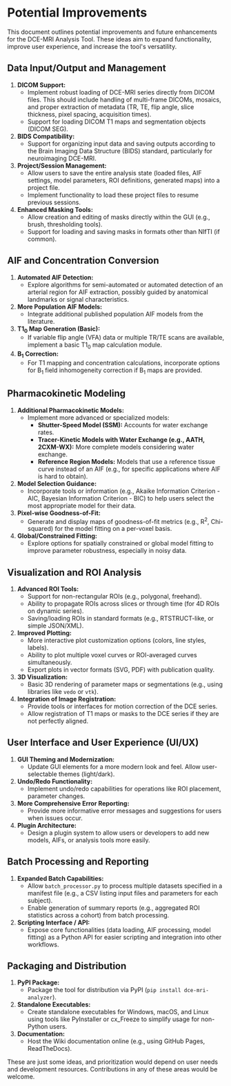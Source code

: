 # Potential Improvements

This document outlines potential improvements and future enhancements for the DCE-MRI Analysis Tool. These ideas aim to expand functionality, improve user experience, and increase the tool's versatility.

## Data Input/Output and Management

1.  **DICOM Support:**
    *   Implement robust loading of DCE-MRI series directly from DICOM files. This should include handling of multi-frame DICOMs, mosaics, and proper extraction of metadata (TR, TE, flip angle, slice thickness, pixel spacing, acquisition times).
    *   Support for loading DICOM T1 maps and segmentation objects (DICOM SEG).
2.  **BIDS Compatibility:**
    *   Support for organizing input data and saving outputs according to the Brain Imaging Data Structure (BIDS) standard, particularly for neuroimaging DCE-MRI.
3.  **Project/Session Management:**
    *   Allow users to save the entire analysis state (loaded files, AIF settings, model parameters, ROI definitions, generated maps) into a project file.
    *   Implement functionality to load these project files to resume previous sessions.
4.  **Enhanced Masking Tools:**
    *   Allow creation and editing of masks directly within the GUI (e.g., brush, thresholding tools).
    *   Support for loading and saving masks in formats other than NIfTI (if common).

## AIF and Concentration Conversion

1.  **Automated AIF Detection:**
    *   Explore algorithms for semi-automated or automated detection of an arterial region for AIF extraction, possibly guided by anatomical landmarks or signal characteristics.
2.  **More Population AIF Models:**
    *   Integrate additional published population AIF models from the literature.
3.  **T1<sub>0</sub> Map Generation (Basic):**
    *   If variable flip angle (VFA) data or multiple TR/TE scans are available, implement a basic T1<sub>0</sub> map calculation module.
4.  **B<sub>1</sub> Correction:**
    *   For T1 mapping and concentration calculations, incorporate options for B<sub>1</sub> field inhomogeneity correction if B<sub>1</sub> maps are provided.

## Pharmacokinetic Modeling

1.  **Additional Pharmacokinetic Models:**
    *   Implement more advanced or specialized models:
        *   **Shutter-Speed Model (SSM):** Accounts for water exchange rates.
        *   **Tracer-Kinetic Models with Water Exchange (e.g., AATH, 2CXM-WX):** More complete models considering water exchange.
        *   **Reference Region Models:** Models that use a reference tissue curve instead of an AIF (e.g., for specific applications where AIF is hard to obtain).
2.  **Model Selection Guidance:**
    *   Incorporate tools or information (e.g., Akaike Information Criterion - AIC, Bayesian Information Criterion - BIC) to help users select the most appropriate model for their data.
3.  **Pixel-wise Goodness-of-Fit:**
    *   Generate and display maps of goodness-of-fit metrics (e.g., R<sup>2</sup>, Chi-squared) for the model fitting on a per-voxel basis.
4.  **Global/Constrained Fitting:**
    *   Explore options for spatially constrained or global model fitting to improve parameter robustness, especially in noisy data.

## Visualization and ROI Analysis

1.  **Advanced ROI Tools:**
    *   Support for non-rectangular ROIs (e.g., polygonal, freehand).
    *   Ability to propagate ROIs across slices or through time (for 4D ROIs on dynamic series).
    *   Saving/loading ROIs in standard formats (e.g., RTSTRUCT-like, or simple JSON/XML).
2.  **Improved Plotting:**
    *   More interactive plot customization options (colors, line styles, labels).
    *   Ability to plot multiple voxel curves or ROI-averaged curves simultaneously.
    *   Export plots in vector formats (SVG, PDF) with publication quality.
3.  **3D Visualization:**
    *   Basic 3D rendering of parameter maps or segmentations (e.g., using libraries like `vedo` or `vtk`).
4.  **Integration of Image Registration:**
    *   Provide tools or interfaces for motion correction of the DCE series.
    *   Allow registration of T1 maps or masks to the DCE series if they are not perfectly aligned.

## User Interface and User Experience (UI/UX)

1.  **GUI Theming and Modernization:**
    *   Update GUI elements for a more modern look and feel. Allow user-selectable themes (light/dark).
2.  **Undo/Redo Functionality:**
    *   Implement undo/redo capabilities for operations like ROI placement, parameter changes.
3.  **More Comprehensive Error Reporting:**
    *   Provide more informative error messages and suggestions for users when issues occur.
4.  **Plugin Architecture:**
    *   Design a plugin system to allow users or developers to add new models, AIFs, or analysis tools more easily.

## Batch Processing and Reporting

1.  **Expanded Batch Capabilities:**
    *   Allow `batch_processor.py` to process multiple datasets specified in a manifest file (e.g., a CSV listing input files and parameters for each subject).
    *   Enable generation of summary reports (e.g., aggregated ROI statistics across a cohort) from batch processing.
2.  **Scripting Interface / API:**
    *   Expose core functionalities (data loading, AIF processing, model fitting) as a Python API for easier scripting and integration into other workflows.

## Packaging and Distribution

1.  **PyPI Package:**
    *   Package the tool for distribution via PyPI (`pip install dce-mri-analyzer`).
2.  **Standalone Executables:**
    *   Create standalone executables for Windows, macOS, and Linux using tools like PyInstaller or cx_Freeze to simplify usage for non-Python users.
3.  **Documentation:**
    *   Host the Wiki documentation online (e.g., using GitHub Pages, ReadTheDocs).

These are just some ideas, and prioritization would depend on user needs and development resources. Contributions in any of these areas would be welcome.
